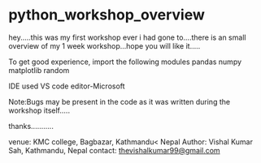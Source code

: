# python_workshop_overview
hey.....this was my first workshop ever i had gone to....there is an small overview of my 1 week workshop...hope you will like it.....

To get good experience, 
import the following modules
pandas 
numpy 
matplotlib 
random

IDE used
VS code editor-Microsoft 

Note:Bugs may be present in the code as it was written during the workshop itself.....

thanks...........


venue: KMC college, Bagbazar, Kathmandu< Nepal 
Author: Vishal Kumar Sah, Kathmandu, Nepal 
contact: thevishalkumar99@gmail.com
